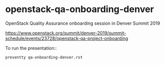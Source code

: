 # openstack-qa-onboarding-denver
OpenStack Quality Assurance onboarding session in Denver Summit 2019

https://www.openstack.org/summit/denver-2019/summit-schedule/events/23728/openstack-qa-project-onboarding

To run the presentation::

    presentty qa-onboarding-denver.rst
